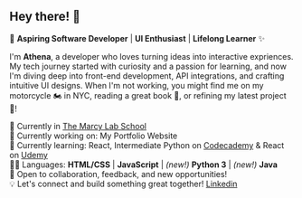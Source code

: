 ## Hey there! 👋

🚀 **Aspiring Software Developer** | **UI Enthusiast** | **Lifelong Learner** ✨   

I'm **Athena**, a developer who loves turning ideas into interactive expriences. My tech journey started with curiosity and a passion for learning, and now I'm diving deep into front-end development, API integrations, and crafting intuitive UI designs. When I'm not working, you might find me on my motorcycle 🏍️ in NYC, reading a great book 📖, or refining my latest project 👾!  

  🏫 Currently in [The Marcy Lab School](https://www.marcylabschool.org/)  
  📌 Currently working on: My Portfolio Website  
  🌱 Currently learning: React, Intermediate Python on [Codecademy](https://www.codecademy.com/learn) & React on [Udemy](https://www.udemy.com/course/the-ultimate-react-course/?srsltid=AfmBOopxY4DE_rwTvKL6fhq-NjEZxDlRbRCOlKkZvGYSeQg_nD_H4-JN)  
  👩‍💻 Languages: **HTML/CSS** | **JavaScript** | *(new!)* **Python 3** | *(new!)* **Java**   
  🌟 Open to collaboration, feedback, and new opportunities!  
  💡 Let's connect and build something great together! [Linkedin](https://www.linkedin.com/in/athena-chang/)  
  

<!--
**AthenaC/AthenaC** is a ✨ _special_ ✨ repository because its `README.md` (this file) appears on your GitHub profile.

Here are some ideas to get you started:

- 🔭 I’m currently working on ...
- 🌱 I’m currently learning ...
- 👯 I’m looking to collaborate on ...
- 🤔 I’m looking for help with ...
- 💬 Ask me about ...
- 📫 How to reach me: ...
- 😄 Pronouns: ...
- ⚡ Fun fact: ...
-->
